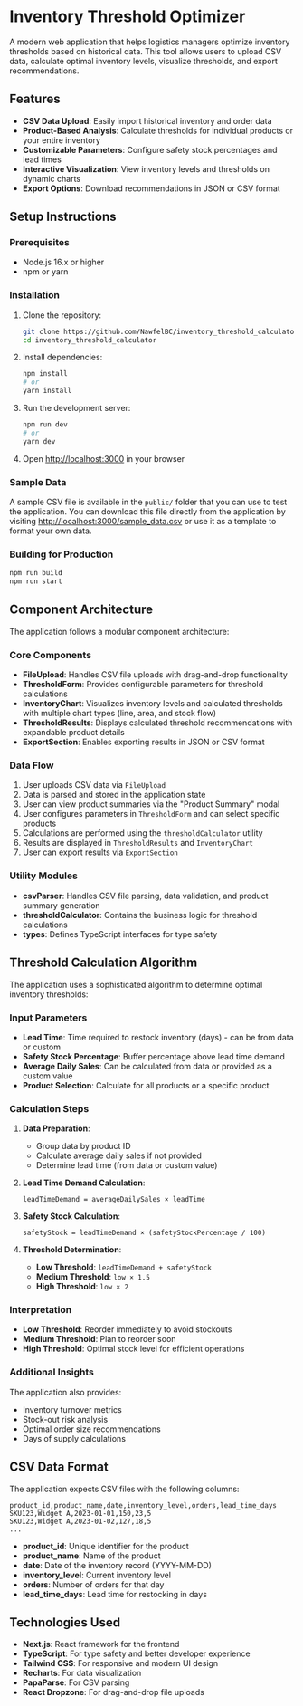 # Inventory Threshold Optimizer

A modern web application that helps logistics managers optimize inventory thresholds based on historical data. This tool allows users to upload CSV data, calculate optimal inventory levels, visualize thresholds, and export recommendations.

## Features

- **CSV Data Upload**: Easily import historical inventory and order data
- **Product-Based Analysis**: Calculate thresholds for individual products or your entire inventory
- **Customizable Parameters**: Configure safety stock percentages and lead times
- **Interactive Visualization**: View inventory levels and thresholds on dynamic charts
- **Export Options**: Download recommendations in JSON or CSV format

## Setup Instructions

### Prerequisites

- Node.js 16.x or higher
- npm or yarn

### Installation

1. Clone the repository:
   ```bash
   git clone https://github.com/NawfelBC/inventory_threshold_calculator.git
   cd inventory_threshold_calculator
   ```

2. Install dependencies:
   ```bash
   npm install
   # or
   yarn install
   ```

3. Run the development server:
   ```bash
   npm run dev
   # or
   yarn dev
   ```

4. Open [http://localhost:3000](http://localhost:3000) in your browser

### Sample Data

A sample CSV file is available in the `public/` folder that you can use to test the application. You can download this file directly from the application by visiting [http://localhost:3000/sample_data.csv](http://localhost:3000/sample_data.csv) or use it as a template to format your own data.

### Building for Production
```bash
npm run build
npm run start
```

## Component Architecture

The application follows a modular component architecture:

### Core Components

- **FileUpload**: Handles CSV file uploads with drag-and-drop functionality
- **ThresholdForm**: Provides configurable parameters for threshold calculations
- **InventoryChart**: Visualizes inventory levels and calculated thresholds with multiple chart types (line, area, and stock flow)
- **ThresholdResults**: Displays calculated threshold recommendations with expandable product details
- **ExportSection**: Enables exporting results in JSON or CSV format

### Data Flow

1. User uploads CSV data via `FileUpload`
2. Data is parsed and stored in the application state
3. User can view product summaries via the "Product Summary" modal
4. User configures parameters in `ThresholdForm` and can select specific products
5. Calculations are performed using the `thresholdCalculator` utility
6. Results are displayed in `ThresholdResults` and `InventoryChart`
7. User can export results via `ExportSection`

### Utility Modules

- **csvParser**: Handles CSV file parsing, data validation, and product summary generation
- **thresholdCalculator**: Contains the business logic for threshold calculations
- **types**: Defines TypeScript interfaces for type safety

## Threshold Calculation Algorithm

The application uses a sophisticated algorithm to determine optimal inventory thresholds:

### Input Parameters

- **Lead Time**: Time required to restock inventory (days) - can be from data or custom
- **Safety Stock Percentage**: Buffer percentage above lead time demand
- **Average Daily Sales**: Can be calculated from data or provided as a custom value
- **Product Selection**: Calculate for all products or a specific product

### Calculation Steps

1. **Data Preparation**:
   - Group data by product ID
   - Calculate average daily sales if not provided
   - Determine lead time (from data or custom value)

2. **Lead Time Demand Calculation**:
   ```
   leadTimeDemand = averageDailySales × leadTime
   ```

3. **Safety Stock Calculation**:
   ```
   safetyStock = leadTimeDemand × (safetyStockPercentage / 100)
   ```

4. **Threshold Determination**:
   - **Low Threshold**: `leadTimeDemand + safetyStock`
   - **Medium Threshold**: `low × 1.5`
   - **High Threshold**: `low × 2`

### Interpretation

- **Low Threshold**: Reorder immediately to avoid stockouts
- **Medium Threshold**: Plan to reorder soon
- **High Threshold**: Optimal stock level for efficient operations

### Additional Insights

The application also provides:
- Inventory turnover metrics
- Stock-out risk analysis
- Optimal order size recommendations
- Days of supply calculations

## CSV Data Format

The application expects CSV files with the following columns:

```
product_id,product_name,date,inventory_level,orders,lead_time_days
SKU123,Widget A,2023-01-01,150,23,5
SKU123,Widget A,2023-01-02,127,18,5
...
```

- **product_id**: Unique identifier for the product
- **product_name**: Name of the product
- **date**: Date of the inventory record (YYYY-MM-DD)
- **inventory_level**: Current inventory level
- **orders**: Number of orders for that day
- **lead_time_days**: Lead time for restocking in days

## Technologies Used

- **Next.js**: React framework for the frontend
- **TypeScript**: For type safety and better developer experience
- **Tailwind CSS**: For responsive and modern UI design
- **Recharts**: For data visualization
- **PapaParse**: For CSV parsing
- **React Dropzone**: For drag-and-drop file uploads